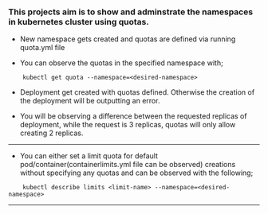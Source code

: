 ### This projects aim is to show and adminstrate the namespaces in kubernetes cluster using quotas.

* New namespace gets created and quotas are defined via running quota.yml file

* You can observe the quotas in the specified namespace with;
```
    kubectl get quota --namespace=<desired-namespace>
```

* Deployment get created with quotas defined. Otherwise the creation of the deployment will be outputting an error.

* You will be observing a difference between the requested replicas of deployment, while the request is 3 replicas, quotas will only allow creating 2 replicas.
--- 
* You can either set a limit quota for default pod/container(containerlimits.yml file can be observed) creations without specifying any quotas and can be observed with the following;
```
    kubectl describe limits <limit-name> --namespace=<desired-namespace>
```
---